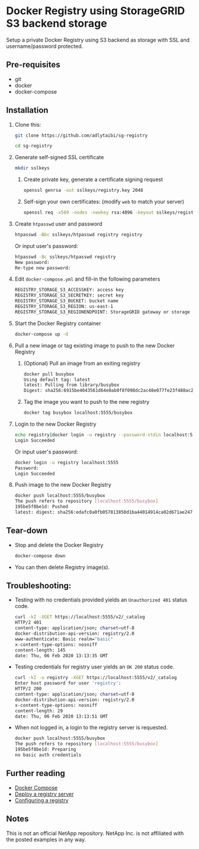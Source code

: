 # Docker Registry using StorageGRID S3 backend storage

Setup a private Docker Registry using S3 backend as storage with SSL and username/password protected.

## Pre-requisites

* git
* docker
* docker-compose

## Installation

1. Clone this:

    ```sh
    git clone https://github.com/adlytaibi/sg-registry
    ```

    ```sh
    cd sg-registry
    ```

2. Generate self-signed SSL certificate

    ```sh
    mkdir sslkeys
    ```

    1. Create private key, generate a certificate signing request

        ```sh
        openssl genrsa -out sslkeys/registry.key 2048
        ```

    2. Self-sign your own certificates: (modify `web` to match your server)

        ```sh
        openssl req -x509 -nodes -newkey rsa:4096 -keyout sslkeys/registry.key -out sslkeys/registry.pem -days 365 -subj "/C=CA/ST=Ontario/L=Toronto/O=Storage/OU=Team/CN=registry"
        ```

3. Create `htpasswd` user and password

   ```sh
   htpasswd -Bbc sslkeys/htpasswd registry registry
   ```

   Or input user's password:

   ```sh
   htpasswd -Bc sslkeys/htpasswd registry
   New password: 
   Re-type new password: 
   ```

4. Edit `docker-compose.yml` and fill-in the following parameters

   ```sh
   REGISTRY_STORAGE_S3_ACCESSKEY: access key
   REGISTRY_STORAGE_S3_SECRETKEY: secret key
   REGISTRY_STORAGE_S3_BUCKET: bucket name
   REGISTRY_STORAGE_S3_REGION: us-east-1
   REGISTRY_STORAGE_S3_REGIONENDPOINT: StorageGRID gateway or storage node
   ```

5. Start the Docker Registry container

   ```sh
   docker-compose up -d
   ```

6. Pull a new image or tag existing image to push to the new Docker Registry

   1. (Optional) Pull an image from an exiting registry

      ```sh
      docker pull busybox
      Using default tag: latest
      latest: Pulling from library/busybox
      Digest: sha256:6915be4043561d64e0ab0f8f098dc2ac48e077fe23f488ac24b665166898115a
      ```

   2. Tag the image you want to push to the new registry

      ```sh
      docker tag busybox localhost:5555/busybox
      ```
7. Login to the new Docker Registry

   ```sh
   echo registry|docker login -u registry --password-stdin localhost:5555
   Login Succeeded
   ```

   Or input user's password:

   ```sh
   docker login -u registry localhost:5555
   Password: 
   Login Succeeded
   ```

8. Push image to the new Docker Registry

   ```sh
   docker push localhost:5555/busybox
   The push refers to repository [localhost:5555/busybox]
   195be5f8be1d: Pushed 
   latest: digest: sha256:edafc0a0fb057813850d1ba44014914ca02d671ae247107ca70c94db686e7de6 size: 527
   ```

## Tear-down


* Stop and delete the Docker Registry

  ```sh
  docker-compose down
  ```

* You can then delete Registry image(s).

## Troubleshooting:

* Testing with no credentials provided yields an `Unauthorized 401` status code.

  ```sh
  curl -kI -XGET https://localhost:5555/v2/_catalog
  HTTP/2 401 
  content-type: application/json; charset=utf-8
  docker-distribution-api-version: registry/2.0
  www-authenticate: Basic realm="basic"
  x-content-type-options: nosniff
  content-length: 145
  date: Thu, 06 Feb 2020 13:13:35 GMT
  ```

* Testing credentials for registry user yields an `OK 200` status code.

  ```sh
  curl -kI -u registry -XGET https://localhost:5555/v2/_catalog
  Enter host password for user 'registry':
  HTTP/2 200 
  content-type: application/json; charset=utf-8
  docker-distribution-api-version: registry/2.0
  x-content-type-options: nosniff
  content-length: 29
  date: Thu, 06 Feb 2020 13:13:51 GMT
  ```

* When not logged in, a login to the registry server is requested.

  ```sh
  docker push localhost:5555/busybox
  The push refers to repository [localhost:5555/busybox]
  195be5f8be1d: Preparing 
  no basic auth credentials
  ```

## Further reading
* [Docker Compose](https://docs.docker.com/compose/)
* [Deploy a registry server](https://docs.docker.com/registry/deploying/)
* [Configuring a registry](https://docs.docker.com/registry/configuration/)

## Notes
This is not an official NetApp repository. NetApp Inc. is not affiliated with the posted examples in any way.
